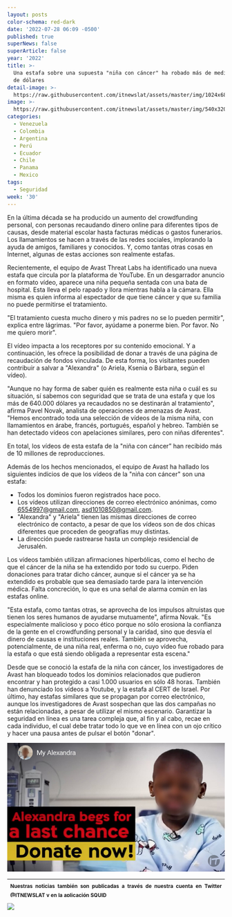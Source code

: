 ```yaml
---
layout: posts
color-schema: red-dark
date: '2022-07-28 06:09 -0500'
published: true
superNews: false
superArticle: false
year: '2022'
title: >-
  Una estafa sobre una supuesta "niña con cáncer" ha robado más de medio millón
  de dólares
detail-image: >-
  https://raw.githubusercontent.com/itnewslat/assets/master/img/1024x680/estafa-de-donacion-g.jpg
image: >-
  https://raw.githubusercontent.com/itnewslat/assets/master/img/540x320/estafa-de-donacion-p.jpg
categories:
  - Venezuela
  - Colombia
  - Argentina
  - Perú
  - Ecuador
  - Chile
  - Panama
  - Mexico
tags:
  - Seguridad
week: '30'
---
```

En la última década se ha producido un aumento del crowdfunding personal, con personas recaudando dinero online para diferentes tipos de causas, desde material escolar hasta facturas médicas o gastos funerarios. Los llamamientos se hacen a través de las redes sociales, implorando la ayuda de amigos, familiares y conocidos. Y, como tantas otras cosas en Internet, algunas de estas acciones son realmente estafas.
 
Recientemente, el equipo de Avast Threat Labs ha identificado una nueva estafa que circula por la plataforma de YouTube. En un desgarrador anuncio en formato vídeo, aparece una niña pequeña sentada con una bata de hospital. Esta lleva el pelo rapado y llora mientras habla a la cámara. Ella misma es quien informa al espectador de que tiene cáncer y que su familia no puede permitirse el tratamiento.  
 
"El tratamiento cuesta mucho dinero y mis padres no se lo pueden permitir", explica entre lágrimas. "Por favor, ayúdame a ponerme bien. Por favor. No me quiero morir".  
 
El vídeo impacta a los receptores por su contenido emocional. Y a continuación, les ofrece la posibilidad de donar a través de una página de recaudación de fondos vinculada. De esta forma, los visitantes pueden contribuir a salvar a "Alexandra" (o Ariela, Ksenia o Bárbara, según el vídeo). 
 
"Aunque no hay forma de saber quién es realmente esta niña o cuál es su situación, sí sabemos con seguridad que se trata de una estafa y que los más de 640.000 dólares ya recaudados no se destinarán al tratamiento", afirma Pavel Novak, analista de operaciones de amenazas de Avast. "Hemos encontrado toda una selección de vídeos de la misma niña, con llamamientos en árabe, francés, portugués, español y hebreo. También se han detectado vídeos con apelaciones similares, pero con niñas diferentes". 
 
En total, los vídeos de esta estafa de la "niña con cáncer” han recibido más de 10 millones de reproducciones.  
 
Además de los hechos mencionados, el equipo de Avast ha hallado los siguientes indicios de que los vídeos de la "niña con cáncer" son una estafa:

- Todos los dominios fueron registrados hace poco. 
- Los vídeos utilizan direcciones de correo electrónico anónimas, como 6554997@gmail.com, asd1010850@gmail.com.  
- "Alexandra" y "Ariela" tienen las mismas direcciones de correo electrónico de contacto, a pesar de que los vídeos son de dos chicas diferentes que proceden de geografías muy distintas. 
- La dirección puede rastrearse hasta un complejo residencial de Jerusalén.
 
Los vídeos también utilizan afirmaciones hiperbólicas, como el hecho de que el cáncer de la niña se ha extendido por todo su cuerpo. Piden donaciones para tratar dicho cáncer, aunque si el cáncer ya se ha extendido es probable que sea demasiado tarde para la intervención médica. Falta concreción, lo que es una señal de alarma común en las estafas online.
 
"Esta estafa, como tantas otras, se aprovecha de los impulsos altruistas que tienen los seres humanos de ayudarse mutuamente", afirma Novak. "Es especialmente malicioso y poco ético porque no sólo erosiona la confianza de la gente en el crowdfunding personal y la caridad, sino que desvía el dinero de causas e instituciones reales. También se aprovecha, potencialmente, de una niña real, enferma o no, cuyo vídeo fue robado para la estafa o que está siendo obligada a representar esta escena."  
 
Desde que se conoció la estafa de la niña con cáncer, los investigadores de Avast han bloqueado todos los dominios relacionados que pudieron encontrar y han protegido a casi 1.000 usuarios en sólo 48 horas. También han denunciado los vídeos a Youtube, y la estafa al CERT de Israel. Por último, hay estafas similares que se propagan por correo electrónico, aunque los investigadores de Avast sospechan que las dos campañas no están relacionadas, a pesar de utilizar el mismo escenario. Garantizar la seguridad en línea es una tarea compleja que, al fin y al cabo, recae en cada individuo, el cual debe tratar todo lo que ve en línea con un ojo crítico y hacer una pausa antes de pulsar el botón "donar".

![](https://raw.githubusercontent.com/itnewslat/assets/master/img/540x320/estafa-de-donacion-p.jpg)

<table style="height: 42px;" width="569">
<tbody>
<tr>
<td style="text-align: justify;"><sub><strong>Nuestras noticias también son publicadas a través de nuestra cuenta en Twitter <a href="https://twitter.com/itnewslat?lang=es">@ITNEWSLAT</a> y en la aplicación <a href="https://squidapp.co/en/">SQUID</a></strong></sub></td>
</tr>
</tbody>
</table>

<img src="https://tracker.metricool.com/c3po.jpg?hash=56f88a41e39ab42c063cc51676587a04"/>